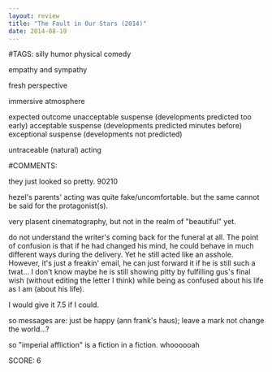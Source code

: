 ```yaml
---
layout: review
title: "The Fault in Our Stars (2014)"
date: 2014-08-19
---
```


#TAGS:
silly humor
physical comedy

empathy and sympathy

fresh perspective

immersive atmosphere

expected outcome
unacceptable suspense (developments predicted too early)
acceptable suspense (developments predicted minutes before)
exceptional suspense (developments not predicted)

untraceable (natural) acting

#COMMENTS:

they just looked so pretty. 90210

hezel's parents' acting was quite fake/uncomfortable. but the same cannot be said for the protagonist(s).

very plasent cinematography, but not in the realm of "beautiful" yet.

do not understand the writer's coming back for the funeral at all. The point of confusion is that if he had changed his mind, he could behave in much different ways during the delivery. Yet he still acted like an asshole. However, it's just a freakin' email, he can just forward it if he is still such a twat... I don't know maybe he is still showing pitty by fulfilling gus's final wish (without editing the letter I think) while being as confused about his life as I am (about his life).

I would give it 7.5 if I could.

so messages are: just be happy (ann frank's haus); leave a mark not change the world...?

so "imperial affliction" is a fiction in a fiction. whoooooah





SCORE:
6
